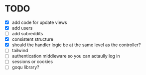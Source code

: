 # TODO
- [x] add code for update views
- [x] add users
- [ ] add subreddits
- [x] consistent structure
- [x] should the handler logic be at the same level as the controller?
- [ ] tailwind
- [ ] authentication middleware so you can actaully log in
- [ ] sessions or cookies
- [ ] goqu library?

